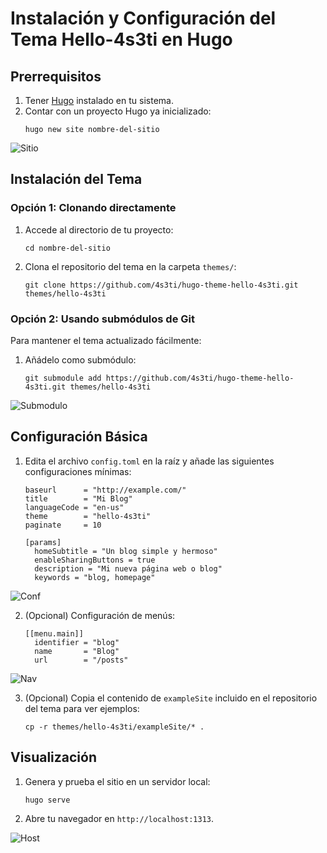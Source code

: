 
# Instalación y Configuración del Tema Hello-4s3ti en Hugo

## Prerrequisitos

1. Tener [Hugo](https://gohugo.io/) instalado en tu sistema.
2. Contar con un proyecto Hugo ya inicializado:
   ```
   hugo new site nombre-del-sitio
   ```

![Sitio](/imagenes_cote/new.PNG)

## Instalación del Tema

### Opción 1: Clonando directamente
1. Accede al directorio de tu proyecto:
   ```
   cd nombre-del-sitio
   ```
2. Clona el repositorio del tema en la carpeta `themes/`:
   ```
   git clone https://github.com/4s3ti/hugo-theme-hello-4s3ti.git themes/hello-4s3ti
   ```

### Opción 2: Usando submódulos de Git
Para mantener el tema actualizado fácilmente:
1. Añádelo como submódulo:
   ```
   git submodule add https://github.com/4s3ti/hugo-theme-hello-4s3ti.git themes/hello-4s3ti
   ```

![Submodulo](/imagenes_cote/sub.PNG)

## Configuración Básica

1. Edita el archivo `config.toml` en la raíz y añade las siguientes configuraciones mínimas:
   ```
   baseurl      = "http://example.com/"
   title        = "Mi Blog"
   languageCode = "en-us"
   theme        = "hello-4s3ti"
   paginate     = 10

   [params]
     homeSubtitle = "Un blog simple y hermoso"
     enableSharingButtons = true
     description = "Mi nueva página web o blog"
     keywords = "blog, homepage"
   ```

![Conf](/imagenes_cote/toml.PNG)

2. (Opcional) Configuración de menús:
   ```
   [[menu.main]]
     identifier = "blog"
     name       = "Blog"
     url        = "/posts"
   ```

![Nav](/imagenes_cote/menu.PNG)

3. (Opcional) Copia el contenido de `exampleSite` incluido en el repositorio del tema para ver ejemplos:
   ```
   cp -r themes/hello-4s3ti/exampleSite/* .
   ```

## Visualización

1. Genera y prueba el sitio en un servidor local:
   ```
   hugo serve
   ```
2. Abre tu navegador en `http://localhost:1313`.

![Host](/imagenes_cote/iniciar.PNG)
